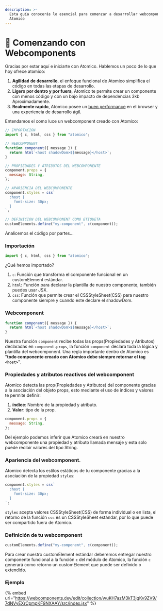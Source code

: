 ```yaml
---
description: >-
  Esta guía conocerás lo esencial para comenzar a desarrollar webcomponents con
  Atomico
---
```


# 🚀 Comenzando con Webcomponents

Gracias por estar aquí e iniciarte con Atomico. Hablemos un poco de lo que hoy ofrece atomico:

1. **Agilidad de desarrollo**, el enfoque funcional de Atomico simplifica el código en todas las etapas de desarrollo.
2. **Ligero por dentro y por fuera**, Atomico te permite crear un componente con menos código y con un bajo impacto de dependencias 3kb Aproximadamente.
3. **Realmente rapido**, Atomico posee un [buen performance](https://twitter.com/atomicojs/status/1391775734641745929) en el browser y una experiencia de desarrollo ágil.

Entendamos el como luce un webcomponent creado con Atomico:

```javascript
// IMPORTACIÓN
import { c, html, css } from "atomico";

// WEBCOMPONENT
function component({ message }) {
  return html`<host shadowDom>${message}</host>`;
}

// PROPIEDADES Y ATRIBUTOS DEL WEBCOMPONENTE
component.props = {
  message: String,
};

// APARIENCIA DEL WEBCOMPONENTE
component.styles = css`
  :host {
    font-size: 30px;
  }
`;

// DEFINICION DEL WEBCOMPONENT COMO ETIQUETA
customElements.define("my-component", c(component));
```

Analicemos el código por partes...

### Importación

```javascript
import { c, html, css } from "atomico";
```

¿Qué hemos importado?

1. `c`: Función que transforma el componente funcional en un customElement estándar. 
2. `html`: Función para declarar la plantilla de nuestro componente, también puedes usar JSX.
3. `css`: Función que permite crear el CSSStyleSheet\(CSS\) para nuestro componente siempre y cuando este declare el shadowDom.

### Webcomponent

```javascript
function component({ message }) {
  return html`<host shadowDom>${message}</host>`;
}
```

Nuestra función `component` recibe todas las props\(Propiedades y Atributos\) declaradas en `component.props`, la función `component` declara toda la lógica y plantilla del webcomponent.  Una regla importante dentro de Atomico es "**todo componente creado con Atomico debe siempre retornar el tag `<host>`**".

### Propiedades y atributos reactivos del webcomponent

Atomico detecta las prop\(Propiedades y Atributos\) del componente gracias a la asociación del objeto props, esto mediante el uso de índices y valores te permite definir:

1. **índice**: Nombre de la propiedad y atributo.
2. **Valor**: tipo de la prop.

```javascript
component.props = {
  message: String,
};
```

Del ejemplo podemos inferir que Atomico creará en nuestro webcomponente una propiedad y atributo llamada mensaje y esta solo puede recibir valores del tipo String.

### Apariencia del webcomponent.

Atomico detecta los estilos estáticos de tu componente gracias a la asociación de la propiedad `styles`:

```javascript
component.styles = css`
  :host {
    font-size: 30px;
  }
`;
```

`styles` acepta valores CSSStyleSheet\(CSS\)  de forma individual o en lista, el retorno de la función `css` es un CSSStyleSheet estándar, por lo que puede ser compartido fuera de Atomico.

### Definición de tu webcomponent

```javascript
customElements.define("my-component", c(component));
```

Para crear nuestro customElement estándar deberemos entregar nuestro componente funcional a la función `c` del módulo de Atomico, la función `c` generará como retorno un customElement que puede ser definido o extendido.

### Ejemplo

{% embed url="https://webcomponents.dev/edit/collection/wuKH7azM3kT3jqKv9ZV9/7dNVyEXrCpmpKF9NXAAY/src/index.jsx" %}



